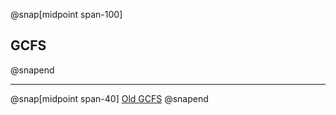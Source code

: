 @snap[midpoint span-100]
## GCFS
@snapend

---
@snap[midpoint span-40]
[Old GCFS](assets/img/old_gcfs.png)
@snapend